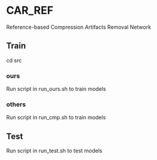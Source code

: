 # CAR_REF
Reference-based Compression Artifacts Removal Network

## Train
cd src
### ours
Run script in run_ours.sh to train models
### others
Run script in run_cmp.sh to train models

## Test
Run script in run_test.sh to test models